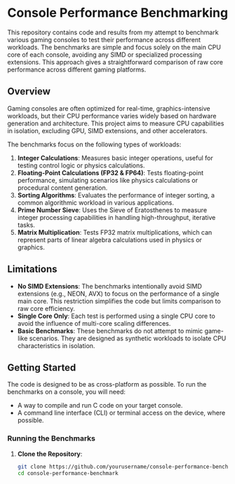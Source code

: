 # Console Performance Benchmarking

This repository contains code and results from my attempt to benchmark various gaming consoles to test their performance across different workloads. The benchmarks are simple and focus solely on the main CPU core of each console, avoiding any SIMD or specialized processing extensions. This approach gives a straightforward comparison of raw core performance across different gaming platforms.

## Overview

Gaming consoles are often optimized for real-time, graphics-intensive workloads, but their CPU performance varies widely based on hardware generation and architecture. This project aims to measure CPU capabilities in isolation, excluding GPU, SIMD extensions, and other accelerators. 

The benchmarks focus on the following types of workloads:

1. **Integer Calculations**: Measures basic integer operations, useful for testing control logic or physics calculations.
2. **Floating-Point Calculations (FP32 & FP64)**: Tests floating-point performance, simulating scenarios like physics calculations or procedural content generation.
3. **Sorting Algorithms**: Evaluates the performance of integer sorting, a common algorithmic workload in various applications.
4. **Prime Number Sieve**: Uses the Sieve of Eratosthenes to measure integer processing capabilities in handling high-throughput, iterative tasks.
5. **Matrix Multiplication**: Tests FP32 matrix multiplications, which can represent parts of linear algebra calculations used in physics or graphics.

## Limitations

- **No SIMD Extensions**: The benchmarks intentionally avoid SIMD extensions (e.g., NEON, AVX) to focus on the performance of a single main core. This restriction simplifies the code but limits comparison to raw core efficiency.
- **Single Core Only**: Each test is performed using a single CPU core to avoid the influence of multi-core scaling differences.
- **Basic Benchmarks**: These benchmarks do not attempt to mimic game-like scenarios. They are designed as synthetic workloads to isolate CPU characteristics in isolation.

## Getting Started

The code is designed to be as cross-platform as possible. To run the benchmarks on a console, you will need:
- A way to compile and run C code on your target console. 
- A command line interface (CLI) or terminal access on the device, where possible.

### Running the Benchmarks

1. **Clone the Repository**:
   ```bash
   git clone https://github.com/yourusername/console-performance-benchmark
   cd console-performance-benchmark
